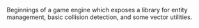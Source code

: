 Beginnings of a game engine which exposes a library for entity management, basic collision detection, and some vector utilities.
